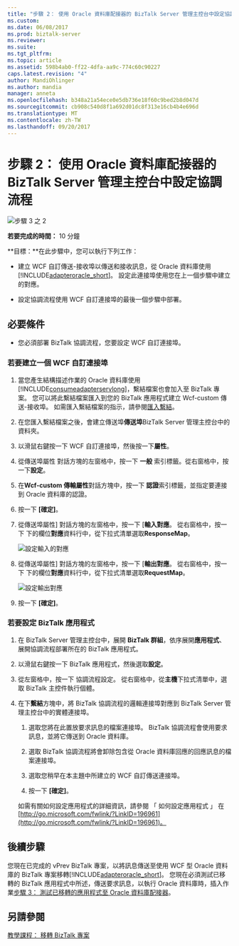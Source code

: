 ```yaml
---
title: "步驟 2： 使用 Oracle 資料庫配接器的 BizTalk Server 管理主控台中設定協調流程 |Microsoft 文件"
ms.custom: 
ms.date: 06/08/2017
ms.prod: biztalk-server
ms.reviewer: 
ms.suite: 
ms.tgt_pltfrm: 
ms.topic: article
ms.assetid: 598b4ab0-ff22-4dfa-aa9c-774c60c90227
caps.latest.revision: "4"
author: MandiOhlinger
ms.author: mandia
manager: anneta
ms.openlocfilehash: b348a21a54ece0e5db736e18f60c9bed2b8d047d
ms.sourcegitcommit: cb908c540d8f1a692d01dc8f313e16cb4b4e696d
ms.translationtype: MT
ms.contentlocale: zh-TW
ms.lasthandoff: 09/20/2017
---
```

# <a name="step-2-configure-the-orchestration-in-biztalk-server-administration-console-to-use-the-oracle-database-adapter"></a>步驟 2： 使用 Oracle 資料庫配接器的 BizTalk Server 管理主控台中設定協調流程
![步驟 3 之 2](../../adapters-and-accelerators/adapter-oracle-database/media/step-2of3.gif "Step_2of3")  
  
 **若要完成的時間：** 10 分鐘  
  
 **目標：**在此步驟中，您可以執行下列工作：  
  
-   建立 WCF 自訂傳送-接收埠以傳送和接收訊息，從 Oracle 資料庫使用[!INCLUDE[adapteroracle_short](../../includes/adapteroracle-short-md.md)]。 設定此連接埠使用您在上一個步驟中建立的對應。  
  
-   設定協調流程使用 WCF 自訂連接埠的最後一個步驟中部署。  
  
## <a name="prerequisite"></a>必要條件  
  
-   您必須部署 BizTalk 協調流程，您要設定 WCF 自訂連接埠。  
  
### <a name="to-create-a-wcf-custom-port"></a>若要建立一個 WCF 自訂連接埠  
  
1.  當您產生結構描述作業的 Oracle 資料庫使用[!INCLUDE[consumeadapterservlong](../../includes/consumeadapterservlong-md.md)]，繫結檔案也會加入至 BizTalk 專案。 您可以將此繫結檔案匯入到您的 BizTalk 應用程式建立 Wcf-custom 傳送-接收埠。 如需匯入繫結檔案的指示，請參閱[匯入繫結](http://msdn.microsoft.com/library/4cac9267-8bd8-453b-96b4-5c038912463f)。  
  
2.  在您匯入繫結檔案之後，會建立傳送埠**傳送埠**BizTalk Server 管理主控台中的資料夾。  
  
3.  以滑鼠右鍵按一下 WCF 自訂連接埠，然後按一下**屬性**。  
  
4.  從傳送埠屬性 對話方塊的左窗格中，按一下 **一般** 索引標籤。從右窗格中，按一下**設定**。  
  
5.  在**Wcf-custom 傳輸屬性**對話方塊中，按一下 **認證**索引標籤，並指定要連接到 Oracle 資料庫的認證。  
  
6.  按一下 **[確定]**。  
  
7.  從傳送埠屬性] 對話方塊的左窗格中，按一下 [**輸入對應**。 從右窗格中，按一下 下的欄位**對應**資料行中，從下拉式清單選取**ResponseMap**。  
  
     ![設定輸入的對應](../../adapters-and-accelerators/adapter-oracle-database/media/a5e49da1-fe34-46fe-80ca-9316d217171a.gif "a5e49da1-fe34-46fe-80ca-9316d217171a")  
  
8.  從傳送埠屬性] 對話方塊的左窗格中，按一下 [**輸出對應**。 從右窗格中，按一下 下的欄位**對應**資料行中，從下拉式清單選取**RequestMap**。  
  
     ![設定輸出對應](../../adapters-and-accelerators/adapter-oracle-database/media/697b23d8-4231-4718-8a52-8013fac35e3e.gif "697b23d8-4231-4718-8a52-8013fac35e3e")  
  
9. 按一下 **[確定]**。  
  
### <a name="to-configure-the-biztalk-application"></a>若要設定 BizTalk 應用程式  
  
1.  在 BizTalk Server 管理主控台中，展開  **BizTalk 群組**，依序展開**應用程式**、 展開協調流程部署所在的 BizTalk 應用程式。  
  
2.  以滑鼠右鍵按一下 BizTalk 應用程式，然後選取**設定**。  
  
3.  從左窗格中，按一下 協調流程設定。 從右窗格中，從**主機**下拉式清單中，選取 BizTalk 主控件執行個體。  
  
4.  在下**繫結**方塊中，將 BizTalk 協調流程的邏輯連接埠對應到 BizTalk Server 管理主控台中的實體連接埠。  
  
    1.  選取您將在此置放要求訊息的檔案連接埠。 BizTalk 協調流程會使用要求訊息，並將它傳送到 Oracle 資料庫。  
  
    2.  選取 BizTalk 協調流程將會卸除包含從 Oracle 資料庫回應的回應訊息的檔案連接埠。  
  
    3.  選取您稍早在本主題中所建立的 WCF 自訂傳送連接埠。  
  
    4.  按一下 **[確定]**。  
  
     如需有關如何設定應用程式的詳細資訊，請參閱 「 如何設定應用程式 」 在[http://go.microsoft.com/fwlink/?LinkID=196961](http://go.microsoft.com/fwlink/?LinkID=196961)。  
  
## <a name="next-steps"></a>後續步驟  
 您現在已完成的 vPrev BizTalk 專案，以將訊息傳送至使用 WCF 型 Oracle 資料庫的 BizTalk 專案移轉[!INCLUDE[adapteroracle_short](../../includes/adapteroracle-short-md.md)]。 您現在必須測試已移轉的 BizTalk 應用程式中所述，傳送要求訊息，以執行 Oracle 資料庫時，插入作業[步驟 3： 測試已移轉的應用程式至 Oracle 資料庫配接器](../../adapters-and-accelerators/adapter-oracle-database/step-3-test-the-migrated-application-to-oracle-database-adapter.md)。  
  
## <a name="see-also"></a>另請參閱  
 [教學課程： 移轉 BizTalk 專案](https://msdn.microsoft.com/library/dd788186(v=bts.80).aspx)